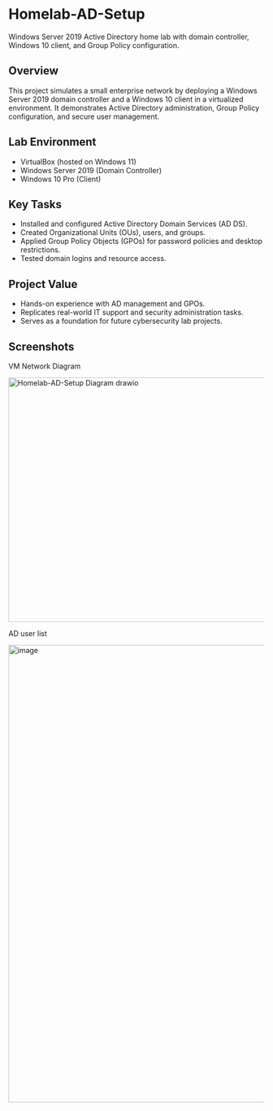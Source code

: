# Homelab-AD-Setup
Windows Server 2019 Active Directory home lab with domain controller, Windows 10 client, and Group Policy configuration.

## Overview
This project simulates a small enterprise network by deploying a Windows Server 2019 domain controller and a Windows 10 client in a virtualized environment. It demonstrates Active Directory administration, Group Policy configuration, and secure user management.

## Lab Environment
- VirtualBox (hosted on Windows 11)
- Windows Server 2019 (Domain Controller)
- Windows 10 Pro (Client)

## Key Tasks
- Installed and configured Active Directory Domain Services (AD DS).
- Created Organizational Units (OUs), users, and groups.
- Applied Group Policy Objects (GPOs) for password policies and desktop restrictions.
- Tested domain logins and resource access.

## Project Value
- Hands-on experience with AD management and GPOs.
- Replicates real-world IT support and security administration tasks.
- Serves as a foundation for future cybersecurity lab projects.

## Screenshots
VM Network Diagram

<img width="711" height="481" alt="Homelab-AD-Setup Diagram drawio" src="https://github.com/user-attachments/assets/49dc5cf9-7f71-4866-86b3-607fea7a63db" />

AD user list

<img width="556" height="900" alt="image" src="https://github.com/user-attachments/assets/4b189317-9630-4b13-8993-3ae7f03ec947" />
